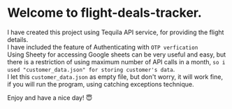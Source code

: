 # Welcome to flight-deals-tracker.

I have created this project using Tequila API service, for providing the flight details.
<br/>
I have included the feature of Authenticating with `OTP verfication`
<br/>
Using Sheety for accessing Google sheets can be very useful and easy, but there is a restriction of using maximum
number of API calls in a month, `so i used "customer_data.json" for storing customer's data`.
<br/>
I let this `customer_data.json` as empty file, but don't worry, it will work fine, if you will run the program, using catching exceptions technique.

Enjoy and have a nice day! 😇
